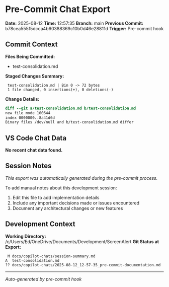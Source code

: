# Pre-Commit Chat Export

**Date:** 2025-08-12
**Time:** 12:57:35
**Branch:** main
**Previous Commit:** b78cea555f5dcca4b60388369c10b0d46e28811d
**Trigger:** Pre-commit hook

## Commit Context

**Files Being Committed:**
- test-consolidation.md

**Staged Changes Summary:**
```
 test-consolidation.md | Bin 0 -> 72 bytes
 1 file changed, 0 insertions(+), 0 deletions(-)
```

**Change Details:**
```diff
diff --git a/test-consolidation.md b/test-consolidation.md
new file mode 100644
index 0000000..8a41d6d
Binary files /dev/null and b/test-consolidation.md differ

```

## VS Code Chat Data

**No recent chat data found.**


## Session Notes

*This export was automatically generated during the pre-commit process.*

To add manual notes about this development session:
1. Edit this file to add implementation details
2. Include any important decisions made or issues encountered
3. Document any architectural changes or new features

## Development Context

**Working Directory:** /c/Users/Ed/OneDrive/Documents/Development/ScreenAlert
**Git Status at Export:**
```
 M docs/copilot-chats/session-summary.md
A  test-consolidation.md
?? docs/copilot-chats/2025-08-12_12-57-35_pre-commit-documentation.md
```

---
*Auto-generated by pre-commit hook*

